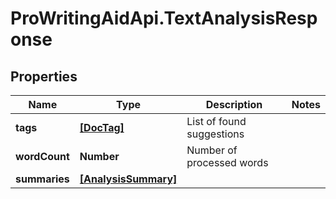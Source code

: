 # ProWritingAidApi.TextAnalysisResponse

## Properties
Name | Type | Description | Notes
------------ | ------------- | ------------- | -------------
**tags** | [**[DocTag]**](DocTag.md) | List of found suggestions | 
**wordCount** | **Number** | Number of processed words | 
**summaries** | [**[AnalysisSummary]**](AnalysisSummary.md) |  | 


